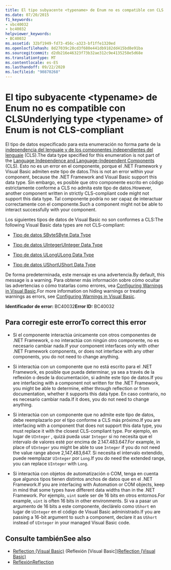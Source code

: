 ```yaml
---
title: El tipo subyacente <typename> de Enum no es compatible con CLS
ms.date: 07/20/2015
f1_keywords:
- vbc40032
- bc40032
helpviewer_keywords:
- BC40032
ms.assetid: 32bf1949-fd73-456c-a323-bf1ffe1320ed
ms.openlocfilehash: 8d27039c28cd3f680e441db9182dd415bd8e91ba
ms.sourcegitcommit: d2db216e46323f73b32ae312c9e4135258e5d68e
ms.translationtype: MT
ms.contentlocale: es-ES
ms.lasthandoff: 09/22/2020
ms.locfileid: "90870268"
---
```

# <a name="underlying-type-typename-of-enum-is-not-cls-compliant"></a><span data-ttu-id="071ee-102">El tipo subyacente \<typename> de Enum no es compatible con CLS</span><span class="sxs-lookup"><span data-stu-id="071ee-102">Underlying type \<typename> of Enum is not CLS-compliant</span></span>

<span data-ttu-id="071ee-103">El tipo de datos especificado para esta enumeración no forma parte de la [independencia del lenguaje y de los componentes independientes del lenguaje](../../../standard/language-independence-and-language-independent-components.md) (CLS).</span><span class="sxs-lookup"><span data-stu-id="071ee-103">The data type specified for this enumeration is not part of the [Language Independence and Language-Independent Components](../../../standard/language-independence-and-language-independent-components.md) (CLS).</span></span> <span data-ttu-id="071ee-104">Esto no es un error en el componente, porque el .NET Framework y Visual Basic admiten este tipo de datos.</span><span class="sxs-lookup"><span data-stu-id="071ee-104">This is not an error within your component, because the .NET Framework and Visual Basic support this data type.</span></span> <span data-ttu-id="071ee-105">Sin embargo, es posible que otro componente escrito en código estrictamente conforme a CLS no admita este tipo de datos.</span><span class="sxs-lookup"><span data-stu-id="071ee-105">However, another component written in strictly CLS-compliant code might not support this data type.</span></span> <span data-ttu-id="071ee-106">Tal componente podría no ser capaz de interactuar correctamente con el componente.</span><span class="sxs-lookup"><span data-stu-id="071ee-106">Such a component might not be able to interact successfully with your component.</span></span>  
  
 <span data-ttu-id="071ee-107">Los siguientes tipos de datos de Visual Basic no son conformes a CLS:</span><span class="sxs-lookup"><span data-stu-id="071ee-107">The following Visual Basic data types are not CLS-compliant:</span></span>  
  
- [<span data-ttu-id="071ee-108">Tipo de datos SByte</span><span class="sxs-lookup"><span data-stu-id="071ee-108">SByte Data Type</span></span>](../data-types/sbyte-data-type.md)  
  
- [<span data-ttu-id="071ee-109">Tipo de datos UInteger</span><span class="sxs-lookup"><span data-stu-id="071ee-109">UInteger Data Type</span></span>](../data-types/uinteger-data-type.md)  
  
- [<span data-ttu-id="071ee-110">Tipo de datos ULong</span><span class="sxs-lookup"><span data-stu-id="071ee-110">ULong Data Type</span></span>](../data-types/ulong-data-type.md)  
  
- [<span data-ttu-id="071ee-111">Tipo de datos UShort</span><span class="sxs-lookup"><span data-stu-id="071ee-111">UShort Data Type</span></span>](../data-types/ushort-data-type.md)  
  
 <span data-ttu-id="071ee-112">De forma predeterminada, este mensaje es una advertencia.</span><span class="sxs-lookup"><span data-stu-id="071ee-112">By default, this message is a warning.</span></span> <span data-ttu-id="071ee-113">Para obtener más información sobre cómo ocultar las advertencias o cómo tratarlas como errores, vea [Configuring Warnings in Visual Basic](/visualstudio/ide/configuring-warnings-in-visual-basic).</span><span class="sxs-lookup"><span data-stu-id="071ee-113">For more information on hiding warnings or treating warnings as errors, see [Configuring Warnings in Visual Basic](/visualstudio/ide/configuring-warnings-in-visual-basic).</span></span>  
  
 <span data-ttu-id="071ee-114">**Identificador de error:** BC40032</span><span class="sxs-lookup"><span data-stu-id="071ee-114">**Error ID:** BC40032</span></span>  
  
## <a name="to-correct-this-error"></a><span data-ttu-id="071ee-115">Para corregir este error</span><span class="sxs-lookup"><span data-stu-id="071ee-115">To correct this error</span></span>  
  
- <span data-ttu-id="071ee-116">Si el componente interactúa únicamente con otros componentes de .NET Framework, o no interactúa con ningún otro componente, no es necesario cambiar nada.</span><span class="sxs-lookup"><span data-stu-id="071ee-116">If your component interfaces only with other .NET Framework components, or does not interface with any other components, you do not need to change anything.</span></span>  
  
- <span data-ttu-id="071ee-117">Si interactúa con un componente que no está escrito para el .NET Framework, es posible que pueda determinar, ya sea a través de la reflexión o desde la documentación, si admite este tipo de datos.</span><span class="sxs-lookup"><span data-stu-id="071ee-117">If you are interfacing with a component not written for the .NET Framework, you might be able to determine, either through reflection or from documentation, whether it supports this data type.</span></span> <span data-ttu-id="071ee-118">En caso contrario, no es necesario cambiar nada.</span><span class="sxs-lookup"><span data-stu-id="071ee-118">If it does, you do not need to change anything.</span></span>  
  
- <span data-ttu-id="071ee-119">Si interactúa con un componente que no admite este tipo de datos, debe reemplazarlo por el tipo conforme a CLS más próximo.</span><span class="sxs-lookup"><span data-stu-id="071ee-119">If you are interfacing with a component that does not support this data type, you must replace it with the closest CLS-compliant type.</span></span> <span data-ttu-id="071ee-120">Por ejemplo, en lugar de `UInteger` , quizá pueda usar `Integer` si no necesita que el intervalo de valores esté por encima de 2.147.483.647.</span><span class="sxs-lookup"><span data-stu-id="071ee-120">For example, in place of `UInteger` you might be able to use `Integer` if you do not need the value range above 2,147,483,647.</span></span> <span data-ttu-id="071ee-121">Si necesita el intervalo extendido, puede reemplazar `UInteger` por `Long`.</span><span class="sxs-lookup"><span data-stu-id="071ee-121">If you do need the extended range, you can replace `UInteger` with `Long`.</span></span>  
  
- <span data-ttu-id="071ee-122">Si interactúa con objetos de automatización o COM, tenga en cuenta que algunos tipos tienen distintos anchos de datos que en el .NET Framework.</span><span class="sxs-lookup"><span data-stu-id="071ee-122">If you are interfacing with Automation or COM objects, keep in mind that some types have different data widths than in the .NET Framework.</span></span> <span data-ttu-id="071ee-123">Por ejemplo, `uint` suele ser de 16 bits en otros entornos.</span><span class="sxs-lookup"><span data-stu-id="071ee-123">For example, `uint` is often 16 bits in other environments.</span></span> <span data-ttu-id="071ee-124">Si va a pasar un argumento de 16 bits a este componente, declárelo como `UShort` en lugar de `UInteger` en el código de Visual Basic administrado.</span><span class="sxs-lookup"><span data-stu-id="071ee-124">If you are passing a 16-bit argument to such a component, declare it as `UShort` instead of `UInteger` in your managed Visual Basic code.</span></span>  
  
## <a name="see-also"></a><span data-ttu-id="071ee-125">Consulte también</span><span class="sxs-lookup"><span data-stu-id="071ee-125">See also</span></span>

- <span data-ttu-id="071ee-126">[Reflection (Visual Basic)](../../programming-guide/concepts/reflection.md) (Reflexión [Visual Basic])</span><span class="sxs-lookup"><span data-stu-id="071ee-126">[Reflection (Visual Basic)](../../programming-guide/concepts/reflection.md)</span></span>
- [<span data-ttu-id="071ee-127">Reflexión</span><span class="sxs-lookup"><span data-stu-id="071ee-127">Reflection</span></span>](../../../framework/reflection-and-codedom/reflection.md)
